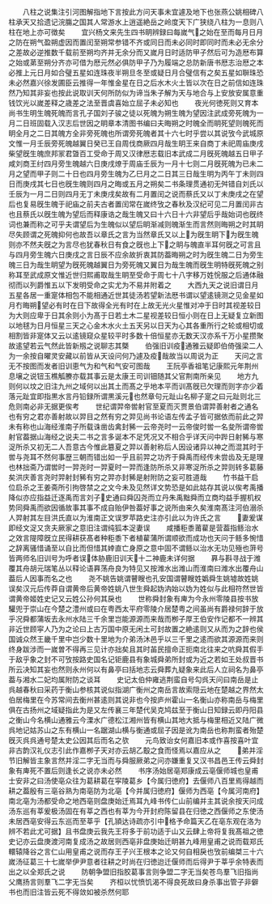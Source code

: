 <!-- { "loadSidebar": true } -->
　　八柱之说集注引河图解指地下言按此方问天事未宜遽及地下也张燕公姚相碑八柱承天又拾遗记浣膓之国其人常游水上逍遥絶岳之岭度天下广狭绕八柱为一息则八柱在地上亦可徴矣
　　宜兴杨文来先生四书眀辨録曰每嵗气之始在至而每月日月之防在朔气盈朔虚因而置闰至朔常参错不齐或同日而未必同时即同时而未必无余分之差故必逆推数千载前至朔均齐并无余分而又嵗月日时适防甲子然后可为造厯布算之始或苐至朔分齐亦可借为厯元然必俱防甲子乃为履端之总防新唐书厯志治厯之本必推上元日月如合璧五星如连珠夜半朔旦冬至或疑日月合璧信有之矣五星如聨珠恐未必然嘉兴徐发圃臣云推得一年惟金星在日之后水木火土皆以次在日之前信如连珠然乃知其非妄也按此说取训天何所防似为谛当朱子解为天与地合与上安放安属意重钱饮光以嵗差释之歳差之法至晋虞喜始立屈子未必知也
　　夜光何徳死则又育本尚书生明生魄死魄而言孔子国刘子骏之徒以死魄为朔生魄为望因注武成旁死魄为一月二日班固载入汉志后世因之眀章本清图书编曰夫晦朔之时魄全而眀死望则魄死而眀全月之二日其魄方全非旁死魄也所谓旁死魄者其十六七时乎尝以其说攷今武城原文惟一月壬辰旁死魄越翼日癸已王自周伐商厥四月哉生眀王来自商丁未祀周庙庚戌柴望旣生魄庶邦冡君曁百工受命于周又汉律厯志载旧本武成二月旣死魄越五日甲子咸刘商王纣四月旁生魄越六日庚戌燎于周庙壬辰为一月十七则二月旣死魄为已未二月之望而甲子则二十日也四月旁生魄为乙巳月之二日其三日哉生明为丙午丁未则四日而庚戌其七日也旣生魄则四月之晦或五月之朔矣二书条理贯通初无舛错自刘氏以壬辰为一月二日则四月无丁未庚戌矣故有二月置闰之说而蔡氏又以丁未庚戌之在望后也复易旣生魄于祀庙之前夫古者置闰常在嵗终攷之春秋及汉纪可见二月置闰非古也且蔡氏以旣生魄为望后而释康诰之哉生魄又曰十六日十六非望后乎哉始词也旣终词也兼而称之可乎夫谓望后为生魄似以望后眀渐减则魄渐生而言然则晦朔之时其眀尽失顾谓之死魄抑何也故吾以章氏之言为当然章氏又以上为旣生眀下为旣生魄则亦不然夫旣之为言尽也犹春秋日有食之旣也上下之眀与魄直半耳何旣之可言且与四月旁生魄六日庚戌之言日辰不应余故折衷其防葢晦朔之时为旣生魄二日为旁生魄三日为哉生眀望为旣死魄越翼日为旁死魄又翼日为哉生魄而旣生明特旣死魄之别称耳至武成原文惟近世归熙甫取哉生眀至受命于周七十八字移万姓恱服之后通体融彻而以列爵惟五以下发明受命之实尤为不易并附着之
　　大西九天之说旧谓日月五星各居一重寔体相包不能相通近世其徒汤若望新法厯书谓以望逺镜测之见金星如月冇晦朔望必有时在日下故得全光有时在上故无光火星惟对冲于日时其视差较日为大则应卑于日其余则小为髙于日若土木二星视差较日恒小则在日上无疑复立新图以地毬为日月恒星三天之心金木水火土五天另以日天为心其各重所行之轮或相切或相割皆非寔体又云以逺镜窥众星较平时多数十倍恒星亦无数天汉亦系千万小星攒聚故逺望若云气然此皆新剏之说聊志其槩
　　伯强旧训疫通雅云疑即伯倚强梁二人为一余按自曜灵安藏以前皆从天设问何乃遽及疫哉故当以周说为正
　　天问之言无不按图而发者旧训恵气为和气和气安可图哉
　　王阮亭香祖笔记康熙元年荆州息壌之说钮玉樵觚賸亦载其事云是太康王司训钿随其父官荆南所亲见
　　地方九则何以坟之旧注九州之域何以出其土而髙之乎地本平而训髙旣已欠理而则字亦少着落元趾宜即指黒水言丹铅録所谓黒溪元也然章句元趾山名柳子寔之曰元趾则北三危则南必非无据更俟考
　　世纪谓羿帝喾射官至夏而灭贾景伯谓羿善射者之通名也有穷之君亦善射故以羿目之然有穷之羿见尚书论语左传孟子皆可据依而前此之羿未有称也山海经淮南子所载诛凿齿禽封豨一云帝尧时一云帝俊时喾一名夋所谓帝喾射官葢据山海经之说夫二书之言多诞本不足凭况又不相合乎详天问中跸日射豨与寒浞所杀又初无二人吾意古今惟此簒夏之羿以善射称后人因设诸异以神之而混其时于喾与尧耳不然何事歴三朝而错出如一乎且前羿之功齐于舜禹而经传未尝齿及无是理也林拙斋乃谓喾时一羿尧时一羿夏时一羿而逢防所杀又非寒浞所杀之羿则转多葛藤矣洪庆善言尧时羿射封豨有穷之羿亦封豨是射附防之妄可胜道哉
　　竹书益干启位启杀之王姜斋所引拘啓禁之之文今未及见然详文势恐是如此姑存其说以俟考禹播降似亦应指益迁逐禹而言刘子史通曰舜囚尧而立丹朱禹黜舜而立商均益手握机权势同舜禹而欲因循故事其事不成自贻伊咎葢好事之说所由来久矣淮南髙注河伯溺杀人羿射其左目洪氏直以为淮南正文误罗苹路史注亦引此以为许氏之言
　　妻爰谋即经文浞又贪夫厥家之意旧注谓纯狐本浞妻误
　　咸播秬黍莆雚是营葢指鲧治水之效言隄障旣立民得耕获髙者种秬黍下者植雚蒲所谓顺欲而成功也天问于鲧多惋惜之辞离骚惜诵至以自比而但惜其婞直亡身原之意中固不谓鲧以治水无功见殛也蓱号皆两师名旧训号为呼者误体胁鹿旧训天十二神鹿未详何据
　　奡与斟寻战于潍覆其舟胡元瑞笔丛以释论语奡荡舟良为特见又按潍水出潍山而淮南曰潍水出覆舟山葢后人因事而名之也
　　尧不姚告姚谓瞽瞍也孔安国谓瞽瞍姓嬀舜生姚墟故姓姚误矣汉元后传莽自谓黄帝后黄帝姓姚八世生舜起妫汭始以妫为姓似与此相符然世皆谓黄帝姬姓史记又云姓公孙何其戾也
　　世称舜封象有庳为今永州零陵县按书放驩兜于崇山在今楚之澧州或曰在粤西太平府零陵介居楚粤之间虽尚有爵禄何辞于放乎况舜都蒲坂去永州水陆三千余里岂能源源而来哉而栁子厚王伯安作记都不一辨其非近世顾寜人乃为之论曰上古万国中原无闲土可封故置之絶逺则又从而为之辞也侯国诚众然王畿千里中岂少数十里地为介弟汤沐邑乎以三千里之逺而欲其源源而来则终身跋涉而一嵗曽不得再三见计亦拙矣且其时苖民擅命正扼南北往来之吭舜其假手于敌乎象之封不可攷按路史国名记钜鹿县有象城舜弟所封或为近之若如王处叔晋书所云决知其妄也然则永州何以有鼻亭曰括地志云舜葬九疑象来此后人立祠名为鼻亭葢与湘水二妃均属附防之谈耳
　　史记太伯仲雍逃荆蛮自号勾呉天问曰南岳是止呉越春秋曰采药于衡山参核其说似指湖广衡州之南岳言故索隠云地在楚越之界然太伯居梅里在今苏常间去衡州甚逺则其说非也今按庐州霍山一名衡山亦称南岳与梅里俱在古扬州之域疑指此为是又左传襄三年楚代吴克鸠兹至于衡山日知録云即丹阳县之衡山今名横山通雅云今溧水广德松江湘州皆有横山其地大抵与梅里相近又陆广微呉地记姑苏山之东有横山一名踞湖山横与衡通或屈子因是讹为南岳也称荆蛮者殆楚旣灭呉呉通号楚太史公因其后而名之欤
　　元鸟致诒女何嘉旧本或作喜按喜叶宜非古韵汉礼仪志引此作嘉栁子天对亦云胡乙鷇之食而怪焉以嘉应从之
　　弟并淫节旧解皆主象言然并淫二字无当而与舜服厥弟之问亦嫌重复又汉书昌邑王传云舜封象有庳死不置后则逢长之说亦未必然
　　书序汤始居亳郑康成云亳偃师城也皇甫士安非之曰汤使亳众往为葛耕葛在寜陵葛乡【今属归徳府】去偃师八百里焉得越而耕之葢殷有三亳谷熟为南亳防为北亳【今并属归徳府】偃师为西亳【今属河南府】南北亳为汤都受命之地西亳则盘庚始迁焉耳九峰书传仁山前编并主其说余按天问成汤东巡有莘爰极汤固在有莘之西也有莘为今开封府陈留县在归徳之西偃师之东使汤未居西亳安得云东巡而至莘乎【孔頴达诗疏亦引中格予命篇天乙在亳东观在洛为辨不若此尤可据】且书盘庚云我先王将多于前功适于山又云肆上帝将复我髙祖之徳史记亦云盘庚渡河南复成汤之故居则西亳非盘庚始迁眀甚九峰用皇甫之说而载郑氏轘辕降谷之言仁山用皇甫之说而存王子兴王根本之论又何自相戾也攷前编桀三十六嵗汤征葛三十七嵗举伊尹意者往耕之时尚在归徳迨迁偃师而后得尹于莘乎余特表而出之以全郑氏之说
　　防朝争盟旧指胶葛事言则争盟二字无当矣苍鸟羣飞旧指尚父鹰扬言则羣飞二字无当矣
　　齐桓以忧愤饥渴不得良死故曰身杀事出管子非僻书也而旧注皆云死不得敛如被杀然何耶
